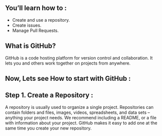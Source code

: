 ## You’ll learn how to :

* Create and use a repository.
* Create issues.
* Manage Pull Requests.


## What is GitHub?

GitHub is a code hosting platform for version control and collaboration. It lets you and others work together on projects from anywhere.

## Now, Lets see How to start with GitHub : 


## Step 1. Create a Repository : 

A repository is usually used to organize a single project. Repositories can contain folders and files, images, videos, spreadsheets, and data sets – anything your project needs. We recommend including a README, or a file with information about your project. GitHub makes it easy to add one at the same time you create your new repository.




